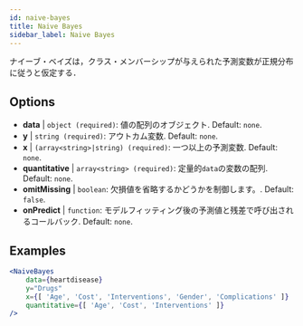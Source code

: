 ```yaml
---
id: naive-bayes
title: Naive Bayes
sidebar_label: Naive Bayes
---
```


ナイーブ・ベイズは，クラス・メンバーシップが与えられた予測変数が正規分布に従うと仮定する．

## Options

* __data__ | `object (required)`: 値の配列のオブジェクト. Default: `none`.
* __y__ | `string (required)`: アウトカム変数. Default: `none`.
* __x__ | `(array<string>|string) (required)`: 一つ以上の予測変数. Default: `none`.
* __quantitative__ | `array<string> (required)`: 定量的`data`の変数の配列. Default: `none`.
* __omitMissing__ | `boolean`: 欠損値を省略するかどうかを制御します。. Default: `false`.
* __onPredict__ | `function`: モデルフィッティング後の予測値と残差で呼び出されるコールバック. Default: `none`.


## Examples

```jsx live
<NaiveBayes 
    data={heartdisease} 
    y="Drugs"
    x={[ 'Age', 'Cost', 'Interventions', 'Gender', 'Complications' ]}
    quantitative={[ 'Age', 'Cost', 'Interventions' ]}
/>
```

